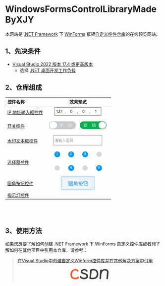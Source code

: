 # WindowsFormsControlLibraryMadeByXJY

本网站是 [.NET Framework](https://dotnet.microsoft.com/zh-cn/learn/dotnet/what-is-dotnet-framework "什么是.NET Framework? 一个软件开发框架") 下 [WinForms](https://learn.microsoft.com/zh-cn/dotnet/desktop/winforms/?view=netframeworkdesktop-4.8 ".NET 的 Windows 窗体相关文档 \| Microsoft Learn") 框架[自定义控件仓库](https://github.com/YMGogre/WindowsFormsControlLibraryMadeByXJY)的在线预览网站。

## 1、先决条件

* [Visual Studio 2022 版本 17.4 或更高版本](https://visualstudio.microsoft.com/zh-hans/downloads/)
  * 选择 [.NET 桌面开发工作负载](https://learn.microsoft.com/zh-cn/visualstudio/install/modify-visual-studio?view=vs-2022&preserve-view=true#modify-workloads)

## 2、仓库组成

<style>
    .button {
        width: 110px;                           /* 控制按钮的宽度 */
        height: 45px;                           /* 控制按钮的高度 */
        border-radius: 7px;                     /* 控制按钮的圆角尺寸 */
        color: #409EFF;                         /* 控制文本颜色 */
        background-color: #ECF5FF;              /* 控制按钮底色 */
        border-color: #409EFF;                  /* 控制轮廓颜色 */
        border-width: 1px;                      /* 控制边框大小 */
        border-style: solid;                    /* 设置边框样式为实线 */
        font-family: 'Microsoft YaHei';         /* 设置字体为微软雅黑 */
        font-size: 12pt;                        /* 设置字体大小为12pt */
        cursor: pointer;                        /* 设置鼠标移入按钮时光标样式为“手” */
    }
    .button:hover {
        color: #FFFFFF;                         /* 控制鼠标移入按钮时的文本颜色 */
        background-color: #409EFF;              /* 控制鼠标移入按钮时的按钮底色 */
    }
    .button:active{
        background-color: #3A8EE6;              /* 控制按钮被按下时的按钮底色 */
    }
</style>

|控件名称|效果预览|
|:---|:---:|
|[IP 地址输入框控件](./IPAddrInputer/README.md)|![IPAddrInputer](./images/IPAddrInputer.PNG)|
|[开关控件](./Switch/README.md)|![Switch](./images/Switch.png)|
|[水印文本框控件](./WatermarkTextBox/README.md)|![WatermarkTextBox](./images/WatermarkTextBox.PNG)|
|[选择器控件](./Selector/README.md)|![Selector](./images/Selector.PNG)|
|[圆角按钮控件](./RoundButton/README.md)|<button class="button">圆角按钮</button>|
|[指示灯控件](./IndicatorLight/README.md)||

<!DOCTYPE html>
<html>
<head>
    <style>
        #circle {
            width: 42px;
            height: 42px;
            border-radius: 50%;
            position: relative;
            margin: 0 auto;
        }
    </style>
</head>
<body>
    <div id="circle"></div>
    <script>
        var colors = ["#C8C9CC", "#409EFF", "#67C23A", "#E6A23C", "#F56C6C"];
        var i = 0;
        setInterval(function() {
            document.getElementById('circle').style.backgroundColor = colors[i];
            i = (i + 1) % colors.length;
        }, 1000);
    </script>
</body>
</html>

## 3、使用方法

如果您想要了解如何创建 .NET Framework 下 WinForms 自定义控件库或者想了解如何在其他项目中引用本仓库，请参考：
> [在Visual Studio中创建自定义Winform控件库并在其他解决方案中引用](https://blog.csdn.net/YMGogre/article/details/126508042 "【入门级图文教程】在Visual Studio中创建自定义Winform控件库并在其他解决方案中引用 - CSDN 博客")
> <div align="center"><img src="./images/csdn.png" alt="csdn" width="128"></div>